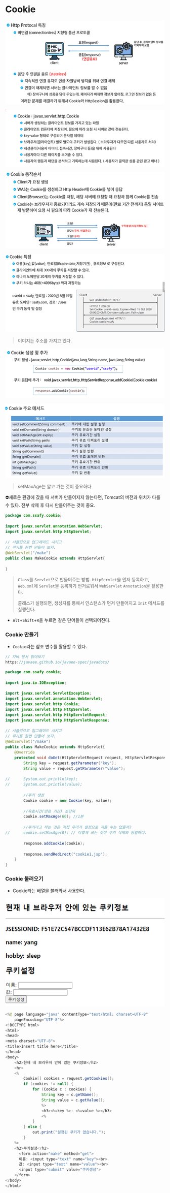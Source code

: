 # Cookie

![image-20230101195319743](assets/image-20230101195319743.png)

![image-20230101195715182](assets/image-20230101195715182.png)

![image-20230101195958669](assets/image-20230101195958669.png)

![image-20230101201329856](assets/image-20230101201329856.png)

> 이미지는 주소를 가지고 있다.

![image-20230101201642291](assets/image-20230101201642291.png)

![image-20230101201750048](assets/image-20230101201750048.png)

> setMaxAge는 알고 가는 것이 중요하다

⛔새로운 환경에 갔을 때 서버가 만들어지지 않는다면, Tomcat의 버전과 위치가 다를 수 있다. 전부 삭제 후 다시 만들어주는 것이 중요.

```java
package com.ssafy.cookie;

import javax.servlet.annotation.WebServlet;
import javax.servlet.http.HttpServlet;

// 서블릿으로 업그레이드 시키고
// 쿠기를 한번 만들어 보자.
@WebServlet("/make")
public class MakeCookie extends HttpServlet{
	
}
```

> `Class`를 `Servlet`으로 만들어주는 방법. `HttpServlet`을 먼저 등록하고, `Web.xml`에 `Servlet`을 등록하기 번거로워서 `WebServlet` `Annotation`을 활용한다.
>
> 클래스가 실행되면, 생성자를 통해서 인스턴스가 먼저 만들어지고 `Init` 메서드를 실행한다.

- `Alt`+`Shift`+`R`을 누르면 같은 단어들이 선택되어진다.



### Cookie 만들기

- `Cookie`라는 참조 변수를 활용할 수 있다.

```java
// 자바 문서 읽어보기
https://javaee.github.io/javaee-spec/javadocs/
```

```java
package com.ssafy.cookie;

import java.io.IOException;

import javax.servlet.ServletException;
import javax.servlet.annotation.WebServlet;
import javax.servlet.http.Cookie;
import javax.servlet.http.HttpServlet;
import javax.servlet.http.HttpServletRequest;
import javax.servlet.http.HttpServletResponse;

// 서블릿으로 업그레이드 시키고
// 쿠기를 한번 만들어 보자.
@WebServlet("/make")
public class MakeCookie extends HttpServlet{
	@Override
	protected void doGet(HttpServletRequest request, HttpServletResponse response) throws ServletException, IOException {
		String key = request.getParameter("key");
		String value = request.getParameter("value");
		
//		System.out.println(key);
//		System.out.println(value);
		
		//쿠키 생성
		Cookie cookie = new Cookie(key, value);
		
		//유효시간(만료 기간) 초단위
		cookie.setMaxAge(60); //1분
		
		//쿠키라고 하는 것은 직접 우리가 설정으로 지울 수는 없을까?
//		cookie.setMaxAge(0); // 이렇게 쓰는 것이 쿠키 삭제와 동일하다.
		
		response.addCookie(cookie);
		
		response.sendRedirect("cookie1.jsp");
	}
}

```



### Cookie 불러오기

- Cookie라는 배열을 불러와서 사용한다.

![image-20230101205914020](assets/image-20230101205914020.png)

```java
<%@ page language="java" contentType="text/html; charset=UTF-8"
    pageEncoding="UTF-8"%>
<!DOCTYPE html>
<html>
<head>
<meta charset="UTF-8">
<title>Insert title here</title>
</head>
<body>
	<h2>현재 내 브라우저 안에 있는 쿠키정보</h2>
	<hr>
	<%
		Cookie[] cookies = request.getCookies();
		if (cookies != null) {
			for (Cookie c : cookies) {
				String key = c.getName();
				String value = c.getValue();
				%>
				<h3><%=key %>: <%=value %></h3>
				<%
			}
		} else {
			out.print("설정된 쿠키가 없습니다.");
		}
	%>
	<h2>쿠키설정</h2>
	  <form action="make" method="get">
	  이름: <input type="text" name="key"><br>
	  값: <input type="text" name="value"><br>
	  <input type="submit" value="쿠키생성">
	</form>
</body>
</html>
```

